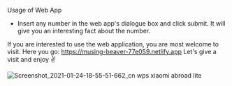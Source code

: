 Usage of Web App

- Insert any number in the web app's dialogue box and click submit. It will give you an interesting fact about the number.

If you are interested to use the web application, you are most welcome to visit.
Here you go: https://musing-beaver-77e059.netlify.app
Let's give a visit and enjoy :v:


![Screenshot_2021-01-24-18-55-51-662_cn wps xiaomi abroad lite](https://user-images.githubusercontent.com/46274158/105631754-08b28080-5e76-11eb-8a31-90b688657725.jpg)
